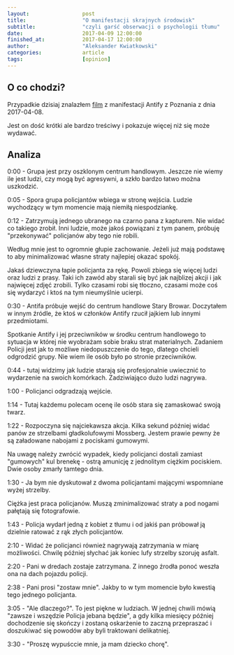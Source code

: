 ```yaml
---
layout:                 post
title:                  "O manifestacji skrajnych środowisk"
subtitle:               "czyli garść obserwacji o psychologii tłumu"
date:                   2017-04-09 12:00:00
finished_at:            2017-04-17 12:00:00
author:                 "Aleksander Kwiatkowski"
categories:             article
tags:                   [opinion]
---
```


[wtk1]: http://wtkplay.pl/video-id-31898-pokojowa_manifestacja_zamienila_sie_w_zamieszki
[wtk2]: http://wtkplay.pl/video-id-31890-zadyma_na_manifestacji_anarchistow

O co chodzi?
------------

Przypadkie dzisiaj znalazłem [film][wtk2] z manifestacji Antify z Poznania
z dnia 2017-04-08.

Jest on dość krótki ale bardzo treściwy i pokazuje więcej niż się może wydawać.

Analiza
-------

0:00 - Grupa jest przy oszklonym centrum handlowym. Jeszcze nie wiemy ile jest ludzi,
czy mogą być agresywni, a szkło bardzo łatwo można uszkodzić.

0:05 - Spora grupa policjantów wbiega w stronę wejścia. Ludzie wychodzący w tym
momencie mają niemiłą niespodziankę.

0:12 - Zatrzymują jednego ubranego na czarno pana z kapturem. Nie widać co takiego
zrobił. Inni ludzie, może jakoś powiązani z tym panem, próbuję "przekonywać"
policjanów aby tego nie robili.

Według mnie jest to ogromnie głupie zachowanie. Jeżeli już mają podstawę to
aby minimalizować własne straty najlepiej okazać spokój.

Jakaś dziewczyna łapie policjanta za rękę. Powoli zbiega się więcej ludzi oraz
ludzi z prasy. Taki ich zawód aby starali się być jak najblizej akcji i jak
najwięcej zdjęć zrobili. Tylko czasami robi się tłoczno, czasami może coś
się wydarzyć i ktoś na tym nieumyślnie ucierpi.

0:30 - Antifa próbuje wejść do centrum handlowe Stary Browar. Doczytałem w innym
źródle, że ktoś w członków Antify rzucił jajkiem lub innymi przedmiotami.

Spotkanie Antify i jej przeciwników w środku centrum handlowego to sytuacja w
której nie wyobrażam sobie braku strat materialnych. Zadaniem Policji jest
jak to możliwe niedopuszczenie do tego, dlatego chcieli odgrodzić grupy.
Nie wiem ile osób było po stronie przeciwników.

0:44 - tutaj widzimy jak ludzie starają się profesjonalnie uwiecznić to
wydarzenie na swoich komórkach. Zadziwiająco dużo ludzi nagrywa.

1:00 - Policjanci odgradzają wejście.

1:14 - Tutaj każdemu polecam ocenę ile osób stara się zamaskować swoją twarz.

1:22 - Rozpoczyna się najciekawsza akcja. Kilka sekund później widać panów
ze strzelbami gładkolufowymi Mossberg. Jestem prawie pewny że są załadowane
nabojami z pociskami gumowymi.

Na uwagę należy zwrócić wypadek, kiedy policjanci dostali zamiast
"gumowych" kul brenekę - ostrą amunicję z jednolitym ciężkim pociskiem.
Dwie osoby zmarły tamtego dnia.

1:30 - Ja bym nie dyskutował z dwoma policjantami mającymi wspomniane wyżej strzelby.

Ciężka jest praca policjanów. Muszą zminimalizować straty a pod nogami
pałętają się fotografowie.

1:43 - Policja wydarł jedną z kobiet z tłumu i od jakiś pan próbował ją dzielnie
ratować z rąk złych policjantów.

2:10 - Widać że policjanci również nagrywają zatrzymania w miarę możliwości.
Chwilę później słychać jak koniec lufy strzelby szoruję asfalt.

2:20 - Pani w dredach zostaje zatrzymana. Z innego źrodła ponoć weszła ona
na dach pojazdu policji.

2:38 - Pani prosi "zostaw mnie". Jakby to w tym momencie było kwestią tego
jednego policjanta.

3:05 - "Ale dlaczego?". To jest piękne w ludziach. W jednej chwili mówią "zawsze
i wszędzie Policja jebana będzie", a gdy kilka miesięcy później dochodzenie się
skończy i zostaną oskarżenie to zaczną przepraszać i doszukiwać się powodów
aby byli traktowani delikatniej.

3:30 - "Proszę wypuśccie mnie, ja mam dziecko chorę".
